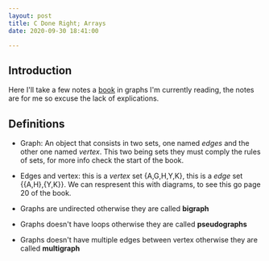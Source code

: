 ```yaml
---
layout: post
title: C Done Right; Arrays
date: 2020-09-30 18:41:00

---
```


## Introduction

Here I'll take a few notes a [book][book] in graphs I'm currently reading,
the notes are for me so excuse the lack of explications.

## Definitions

* Graph: An object that consists in two sets, one named _edges_ and the
other one named _vertex_. This two being sets they must comply the rules
of sets, for more info check the start of the book.

* Edges and vertex: this is a _vertex_ set {A,G,H,Y,K}, this is a _edge_ set
{{A,H},{Y,K}}. We can respresent this with diagrams, to see this go page 20
of the book.

* Graphs are undirected otherwise they are called __bigraph__
* Graphs doesn't have loops otherwise they are called __pseudographs__ 
* Graphs doesn't have multiple edges between vertex otherwise they are 
called __multigraph__

[book]: https://www.amazon.com.mx/gp/product/0486678709/ref=ppx_yo_dt_b_asin_title_o03_s00?ie=UTF8&psc=1 
